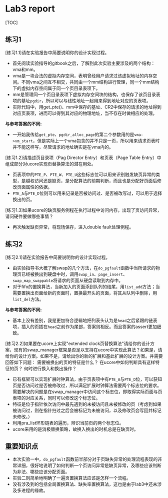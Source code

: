 # Lab3 report #

[TOC]

## 练习1 ##

[练习1.1]请在实验报告中简要说明你的设计实现过程。

- 首先阅读实验指导的gitbook之后，了解到此次实验主要涉及的两个结构：vma和mm。
- vma是一块合法的虚拟内存空间，表明曾经用户请求过该虚拟地址的内存空间。不同vma之间互不相交，共同由一个mm结构进行管理，同一个mm结构下的虚拟内存空间属于同一个页目录表项下。
- mm是管理同一个页目录表项下虚拟内存空间块的结构，也保存了该页目录表项的基址`pgdir`，所以可以与线性地址一起用来得到地址对应的页表项。
- 实际代码中，用get_pte()、mm中保存的基址、CR2中保存的请求的地址得到对应页表项，进而可以得到其对应的物理地址，当不存在时做相应的处理。

**与参考答案的不同:**

- 一开始我传给`get_pte`、`pgdir_alloc_page`的第二个参数用的是`vma->vm_start`，但是实际上一个vma包含的并不只是一页，所以用来请求页表时并不能这样写，尽管请求的地址确实是在vma内的。

[练习1.2]请描述页目录项（Pag Director Entry）和页表（Page Table Entry）中组成部分对ucore实现页替换算法的潜在用处。

- 页表项中的`PTE_P`、`PTE_W`、`PTE_U`这些标志位可以用来识别触发缺页异常的类型，是越权访问还是缺页，是分配算法的前期判断，而且也是分配好页面后修改页面属性的依据。
- `PTE_A`与`PTE_D`位则可以用来记录是否被访问过、是否被改写过，可以用于选择换出的页。

[练习1.3]如果ucore的缺页服务例程在执行过程中访问内存，出现了页访问异常，请问硬件要做哪些事情？

- 再次触发缺页异常，将现场保存，进入double fault处理例程。

## 练习2 ##

[练习2.1]请在实验报告中简要说明你的设计实现过程。

- 由实验指导书大概了解swap的几个方法，在`do_pgfault`函数中当所请求的物理页已经被换出到硬盘中时，调用`swap_in`、`page_insert`、`swap_map_swappable`将请求的页面从硬盘读取到内存中。
- 对于fifo的置换算法，当新加入的页面添到队列的结尾，用`list_add`方法；当需要置换出页面给新的页面时，置换最开头的页面，将其从队列中删除，用`list_del`方法。

**与参考答案的不同:**

- 基本上没有差别，我是更加符合逻辑地把列表头认为是`head`之后紧跟的链表项，插入的页插在`head`之前作为尾部，答案则相反。而且答案的assert更加细致。

[练习2.2]如果要在ucore上实现"extended clock页替换算法"请给你的设计方案，现有的swap_manager框架是否足以支持在ucore中实现此算法？如果是，请给你的设计方案。如果不是，请给出你的新的扩展和基此扩展的设计方案。并需要回答如下问题：
    需要被换出的页的特征是什么？
    在ucore中如何判断具有这样特征的页？
    何时进行换入和换出操作？

- 已有框架可以实现扩展时钟算法，由于页表项中有`PTE_A`与`PTE_D`位，可以获知页是否访问过是否被修改过，所以满足扩展时钟算法需要两个标志位的要求。需要解决的问题是在swap_manager中访问这个标志位，即取得实际页面与页表项的对应关系，同时可以修改这个标志位。
- 特征是位于指针依次访问中最先遇到的未被访问且未被修改的页（考虑到如果被访问过，则在指针扫过之后会被标记为未被访问，以及修改页会写回并标记未修改。）
- 利用pra_list环形链表的遍历，辨识当前页的两个标志位。
- ucore采用的是消极替换策略，故换入换出的时机总是在缺页时。

## 重要知识点 ##

- 本次实验一中，`do_pgfault`函数前半部分对于页缺失异常的处理流程表现的非常详细，很好地说明了如何判断一个页访问异常是缺页异常，及哪些应该判断为非法、哪些应该分配页面。
- 实验二则简单地明确了一遍页置换算法应该是怎样一个流程。
- 没有涉及到的包括全局置换算法、缺失率置换算法，这也是由于lab3中还未涉及多进程的缘故。
